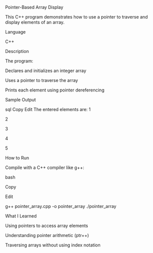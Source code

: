 Pointer-Based Array Display

This C++ program demonstrates how to use a pointer to traverse and display elements of an array.

Language

C++

Description

The program:

Declares and initializes an integer array

Uses a pointer to traverse the array

Prints each element using pointer dereferencing

Sample Output

sql
Copy
Edit
The entered elements are:
1

2

3

4

5

How to Run

Compile with a C++ compiler like g++:

bash

Copy

Edit

g++ pointer_array.cpp -o pointer_array
./pointer_array

What I Learned

Using pointers to access array elements

Understanding pointer arithmetic (ptr++)

Traversing arrays without using index notation
